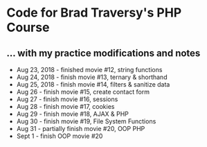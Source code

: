 # Code for Brad Traversy's PHP Course

## ... with my practice modifications and notes

* Aug 23, 2018 - finished movie #12, string functions
* Aug 24, 2018 - finish movie #13, ternary & shorthand
* Aug 25, 2018 - finish movie #14, filters & sanitize data
* Aug 26       - finish movie #15, create contact form
* Aug 27 - finish movie #16, sessions
* Aug 28 - finish movie #17, cookies
* Aug 29 - finish movie #18, AJAX & PHP
* Aug 30 - finish movie #19, File System Functions
* Aug 31 - partially finish movie #20, OOP PHP
* Sept 1 - finish OOP movie #20
